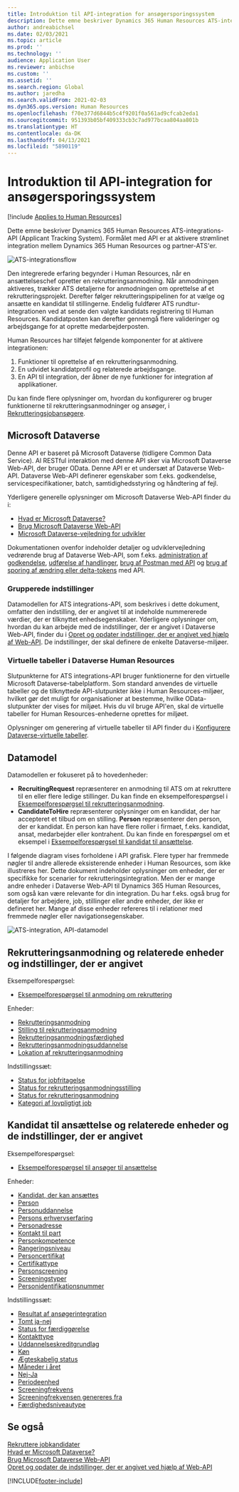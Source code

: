 ```yaml
---
title: Introduktion til API-integration for ansøgersporingssystem
description: Dette emne beskriver Dynamics 365 Human Resources ATS-integrations-API (Applicant Tracking System).
author: andreabichsel
ms.date: 02/03/2021
ms.topic: article
ms.prod: ''
ms.technology: ''
audience: Application User
ms.reviewer: anbichse
ms.custom: ''
ms.assetid: ''
ms.search.region: Global
ms.author: jaredha
ms.search.validFrom: 2021-02-03
ms.dyn365.ops.version: Human Resources
ms.openlocfilehash: f70e377d6844b5c4f9201f0a561ad9cfcab2eda1
ms.sourcegitcommit: 951393b05bf409333cb3c7ad977bcaa804aa801b
ms.translationtype: HT
ms.contentlocale: da-DK
ms.lasthandoff: 04/13/2021
ms.locfileid: "5890119"
---
```

# <a name="applicant-tracking-system-integration-api-introduction"></a>Introduktion til API-integration for ansøgersporingssystem

[!include [Applies to Human Resources](../includes/applies-to-hr.md)]

Dette emne beskriver Dynamics 365 Human Resources ATS-integrations-API (Applicant Tracking System). Formålet med API er at aktivere strømlinet integration mellem Dynamics 365 Human Resources og partner-ATS'er.

![ATS-integrationsflow](media/hr-admin-integration-ats-api-introduction-flow.png)

Den integrerede erfaring begynder i Human Resources, når en ansættelseschef opretter en rekrutteringsanmodning. Når anmodningen aktiveres, trækker ATS detaljerne for anmodningen om oprettelse af et rekrutteringsprojekt. Derefter følger rekrutteringspipelinen for at vælge og ansætte en kandidat til stillingerne. Endelig fuldfører ATS rundtur-integrationen ved at sende den valgte kandidats registrering til Human Resources. Kandidatposten kan derefter gennemgå flere valideringer og arbejdsgange for at oprette medarbejderposten.

Human Resources har tilføjet følgende komponenter for at aktivere integrationen:

1.  Funktioner til oprettelse af en rekrutteringsanmodning.
2.  En udvidet kandidatprofil og relaterede arbejdsgange.
3.  En API til integration, der åbner de nye funktioner for integration af applikationer.

Du kan finde flere oplysninger om, hvordan du konfigurerer og bruger funktionerne til rekrutteringsanmodninger og ansøger, i [Rekrutteringsjobansøgere](hr-personnel-recruit.md).

## <a name="microsoft-dataverse"></a>Microsoft Dataverse

Denne API er baseret på Microsoft Dataverse (tidligere Common Data Service). Al RESTful interaktion med denne API sker via Microsoft Dataverse Web-API, der bruger OData. Denne API er et undersæt af Dataverse Web-API. Dataverse Web-API definerer egenskaber som f.eks. godkendelse, servicespecifikationer, batch, samtidighedsstyring og håndtering af fejl.

Yderligere generelle oplysninger om Microsoft Dataverse Web-API finder du i:

- [Hvad er Microsoft Dataverse?](/powerapps/maker/data-platform/data-platform-intro)
- [Brug Microsoft Dataverse Web-API](/powerapps/developer/data-platform/webapi/overview)
- [Microsoft Dataverse-vejledning for udvikler](/powerapps/developer/data-platform)

Dokumentationen ovenfor indeholder detaljer og udviklervejledning vedrørende brug af Dataverse Web-API, som f.eks. [administration af godkendelse](/powerapps/developer/data-platform/webapi/authenticate-web-api), [udførelse af handlinger](/powerapps/developer/data-platform/webapi/perform-operations-web-api), [brug af Postman med API](/powerapps/developer/data-platform/webapi/use-postman-web-api) og [brug af sporing af ændring eller delta-tokens](/powerapps/developer/data-platform/use-change-tracking-synchronize-data-external-systems) med API.

### <a name="option-sets"></a>Grupperede indstillinger

Datamodellen for ATS integrations-API, som beskrives i dette dokument, omfatter den indstilling, der er angivet til at indeholde nummererede værdier, der er tilknyttet enhedsegenskaber. Yderligere oplysninger om, hvordan du kan arbejde med de indstillinger, der er angivet i Dataverse Web-API, finder du i [Opret og opdater indstillinger, der er angivet ved hjælp af Web-API](/powerapps/developer/data-platform/webapi/create-update-optionsets). De indstillinger, der skal definere de enkelte Dataverse-miljøer.

### <a name="virtual-tables-for-human-resources-in-dataverse"></a>Virtuelle tabeller i Dataverse Human Resources

Slutpunkterne for ATS integrations-API bruger funktionerne for den virtuelle Microsoft Dataverse-tabelplatform. Som standard anvendes de virtuelle tabeller og de tilknyttede API-slutpunkter ikke i Human Resources-miljøer, hvilket gør det muligt for organisationer at bestemme, hvilke OData-slutpunkter der vises for miljøet. Hvis du vil bruge API'en, skal de virtuelle tabeller for Human Resources-enhederne oprettes for miljøet. 

Oplysninger om generering af virtuelle tabeller til API finder du i [Konfigurere Dataverse-virtuelle tabeller](./hr-admin-integration-common-data-service-virtual-entities.md).

## <a name="data-model"></a>Datamodel

Datamodellen er fokuseret på to hovedenheder:

- **RecruitingRequest** repræsenterer en anmodning til ATS om at rekruttere til en eller flere ledige stillinger. Du kan finde en eksempelforespørgsel i [Eksempelforespørgsel til rekrutteringsanmodning](hr-admin-integration-ats-api-recruiting-request-example-query.md).
- **CandidateToHire** repræsenterer oplysninger om en kandidat, der har accepteret et tilbud om en stilling. **Person** repræsenterer den person, der er kandidat. En person kan have flere roller i firmaet, f.eks. kandidat, ansat, medarbejder eller kontrahent. Du kan finde en forespørgsel om et eksempel i [Eksempelforespørgsel til kandidat til ansættelse](hr-admin-integration-ats-api-candidate-to-hire-example-query.md).

I følgende diagram vises forholdene i API grafisk. Flere typer har fremmede nøgler til andre allerede eksisterende enheder i Human Resources, som ikke illustreres her. Dette dokument indeholder oplysninger om enheder, der er specifikke for scenarier for rekrutteringsintegration. Men der er mange andre enheder i Dataverse Web-API til Dynamics 365 Human Resources, som også kan være relevante for din integration. Du har f.eks. også brug for detaljer for arbejdere, job, stillinger eller andre enheder, der ikke er defineret her. Mange af disse enheder refereres til i relationer med fremmede nøgler eller navigationsegenskaber.

![ATS-integration, API-datamodel](media/hr-admin-integration-ats-api-data-model.png)

## <a name="recruiting-request-and-related-entities-and-option-sets"></a>Rekrutteringsanmodning og relaterede enheder og indstillinger, der er angivet

Eksempelforespørgsel: 

- [Eksempelforespørgsel til anmodning om rekruttering](hr-admin-integration-ats-api-recruiting-request-example-query.md)

Enheder:

- [Rekrutteringsanmodning](hr-admin-integration-ats-api-recruiting-request.md)
- [Stilling til rekrutteringsanmodning](hr-admin-integration-ats-api-recruiting-request-position.md)
- [Rekrutteringsanmodningsfærdighed](hr-admin-integration-ats-api-recruiting-request-skill.md)
- [Rekrutteringsanmodningsuddannelse](hr-admin-integration-ats-api-recruiting-request-education.md)
- [Lokation af rekrutteringsanmodning](hr-admin-integration-ats-api-recruiting-request-location.md)

Indstillingssæt:

- [Status for jobfritagelse](hr-admin-integration-ats-api-job-exempt-status.md)
- [Status for rekrutteringsanmodningsstilling](hr-admin-integration-ats-api-recruiting-request-position-status.md)
- [Status for rekrutteringsanmodning](hr-admin-integration-ats-api-recruiting-request-status.md)
- [Kategori af lovpligtigt job](hr-admin-integration-ats-api-regulatory-job-category.md)

## <a name="candidate-to-hire-and-related-entities-and-option-sets"></a>Kandidat til ansættelse og relaterede enheder og de indstillinger, der er angivet

Eksempelforespørgsel:

- [Eksempelforespørgsel til ansøger til ansættelse](hr-admin-integration-ats-api-candidate-to-hire-example-query.md)

Enheder:

- [Kandidat, der kan ansættes](hr-admin-integration-ats-api-candidate-to-hire.md)
- [Person](hr-admin-integration-ats-api-person.md)
- [Personuddannelse](hr-admin-integration-ats-api-person-education.md)
- [Persons erhvervserfaring](hr-admin-integration-ats-api-person-professional-experience.md)
- [Personadresse](hr-admin-integration-ats-api-person-address.md)
- [Kontakt til part](hr-admin-integration-ats-api-party-contact.md)
- [Personkompetence](hr-admin-integration-ats-api-person-skill.md)
- [Rangeringsniveau](hr-admin-integration-ats-api-rating-level.md)
- [Personcertifikat](hr-admin-integration-ats-api-person-certificate.md)
- [Certifikattype](hr-admin-integration-ats-api-certificate-type.md)
- [Personscreening](hr-admin-integration-ats-api-person-screening.md)
- [Screeningstyper](hr-admin-integration-ats-api-screening-types.md)
- [Personidentifikationsnummer](hr-admin-integration-ats-api-person-identification-number.md)

Indstillingssæt:

- [Resultat af ansøgerintegration](hr-admin-integration-ats-api-applicant-integration-result.md)
- [Tomt ja-nej](hr-admin-integration-ats-api-blank-yes-no.md)
- [Status for færdiggørelse](hr-admin-integration-ats-api-completion-status.md)
- [Kontakttype](hr-admin-integration-ats-api-contact-type.md)
- [Uddannelseskreditgrundlag](hr-admin-integration-ats-api-education-credit-basis.md)
- [Køn](hr-admin-integration-ats-api-gender.md)
- [Ægteskabelig status](hr-admin-integration-ats-api-marital-status.md)
- [Måneder i året](hr-admin-integration-ats-api-months-of-year.md)
- [Nej-Ja](hr-admin-integration-ats-api-no-yes.md)
- [Periodeenhed](hr-admin-integration-ats-api-period-unit.md)
- [Screeningfrekvens](hr-admin-integration-ats-api-screening-frequency.md)
- [Screeningfrekvensen genereres fra](hr-admin-integration-ats-api-screening-frequency-generate-from.md)
- [Færdighedsniveautype](hr-admin-integration-ats-api-skill-level-type.md)

## <a name="see-also"></a>Se også

[Rekruttere jobkandidater](hr-personnel-recruit.md)<br>
[Hvad er Microsoft Dataverse?](/powerapps/maker/data-platform/data-platform-intro)<br>
[Brug Microsoft Dataverse Web-API](/powerapps/developer/data-platform/webapi/overview)<br>
[Opret og opdater de indstillinger, der er angivet ved hjælp af Web-API](/powerapps/developer/data-platform/webapi/create-update-optionsets)<br>

[!INCLUDE[footer-include](../includes/footer-banner.md)]